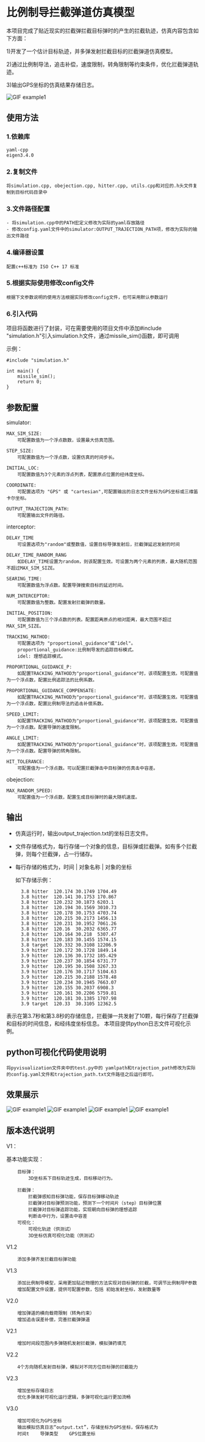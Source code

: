 # 比例制导拦截弹道仿真模型

本项目完成了贴近现实的拦截弹拦截目标弹时的产生的拦截轨迹，仿真内容包含如下方面：

1)开发了一个估计目标轨迹，并多弹发射拦截目标的拦截弹道仿真模型。

2)通过比例制导法，追击补偿，速度限制，转角限制等约束条件，优化拦截弹道轨迹。

3)输出GPS坐标的仿真结果存储日志。


![GIF example1](./doc/image/example1.gif)

## 使用方法

### 1.依赖库
	yaml-cpp
	eigen3.4.0

### 2.复制文件


    将simulation.cpp, obejection.cpp, hitter.cpp, utils.cpp和对应的.h头文件复制到目标代码目录中

### 3.文件路径配置
    - 将simulation.cpp中的PATH宏定义修改为实际的yaml存放路径
    - 修改config.yaml文件中的simulator:OUTPUT_TRAJECTION_PATH项，修改为实际的输出文件路径

### 4.编译器设置
    配置c++标准为 ISO C++ 17 标准

### 5.根据实际使用修改config文件
    根据下文参数说明的使用方法根据实际修改config文件，也可采用默认参数运行

### 6.引入代码


项目将函数进行了封装，可在需要使用的项目文件中添加#include "simulation.h"引入simulation.h文件，通过missile_sim()函数，即可调用

示例：

    #include "simulation.h"

    int main() {
	    missile_sim();
	    return 0;
    }


## 参数配置
simulator:

    MAX_SIM_SIZE:
        可配置数值为一个浮点数数，设置最大仿真范围。

    STEP_SIZE:
        可配置数值为一个浮点数，设置仿真的时间步长。

    INITIAL_LOC:
        可配置数值为3个元素的浮点列表，配置原点位置的经纬度坐标。

    COORDINATE:
        可配置选项为 "GPS" 或 "cartesian",可配置输出的日志文件坐标为GPS坐标或三维笛卡尔坐标。

    OUTPUT_TRAJECTION_PATH:
        可配置输出文件的路径。

interceptor:
 
    DELAY_TIME
        可设置选项为"random"或整数值，设置目标导弹发射后，拦截弹延迟发射的时间

    DELAY_TIME_RANDOM_RANG
        如DELAY_TIME设置为random，则该配置生效。可设置为两个元素的列表，最大随机范围不超过MAX_SIM_SIZE。

    SEARING_TIME:
        可配置数值为浮点数。配置导弹搜索目标的延迟时间。

    NUM_INTERCEPTOR:
        可配置数值为整数。配置发射拦截弹的数量。
    
    INITIAL_POSITION:
        可配置数值为三个浮点数的列表。配置距离原点的相对距离，最大范围不超过MAX_SIM_SIZE。
    
    TRACKING_MATHOD:
        可配置选项为 "proportional_guidance"或"idel"。
        proportional_guidance:比例制导发的追踪目标模式。
        idel: 理想追踪模式。

    PROPORTIONAL_GUIDANCE_P:
        如配置TRACKING_MATHOD为"proportional_guidance"时，该项配置生效。可配置值为一个浮点数，配置比例追踪法的比例系数。
    
    PROPORTIONAL_GUIDANCE_COMPENSATE:
        如配置TRACKING_MATHOD为"proportional_guidance"时，该项配置生效。可配置值为一个浮点数，配置比例制导法的追击补偿系数。

    SPEED_LIMIT:
        如配置TRACKING_MATHOD为"proportional_guidance"时，该项配置生效。可配置值为一个浮点数。配置导弹的速度限制。

    ANGLE_LIMIT:
        如配置TRACKING_MATHOD为"proportional_guidance"时，该项配置生效。可配置值为一个浮点数。配置导弹的转角限制。
    
    HIT_TOLERANCE:
        可配置值为一个浮点数。可以配置拦截弹击中目标弹的仿真击中容差。

obejection:

    MAX_RANDOM_SPEED:
        可配置值为一个浮点数，配置生成目标弹时的最大随机速度。

## 输出
- 仿真运行时，输出output_trajection.txt的坐标日志文件。
- 文件存储格式为，每行存储一个对象的信息，目标弹或拦截弹。如有多个拦截弹，则每个拦截弹，占一行储存。
- 每行存储的格式为，时间 | 对象名称 | 对象的坐标

    如下存储示例：


        3.8	hitter	120.174	30.1749	1704.49
        3.8	hitter	120.141	30.1753	170.867	
        3.8	hitter	120.232	30.1873	6203.1	
        3.8	hitter	120.194	30.1569	3010.73	
        3.8	hitter	120.178	30.1753	4703.74	
        3.8	hitter	120.215	30.2173	1456.13	
        3.8	hitter	120.231	30.1952	7061.26	
        3.8	hitter	120.16	30.2032	6365.77	
        3.8	hitter	120.164	30.218	5307.47	
        3.8	hitter	120.183	30.1455	1574.15	
        3.8	target	120.332	30.3108	12206.9	
        3.9	hitter	120.172	30.1728	1849.14	
        3.9	hitter	120.136	30.1732	185.429	
        3.9	hitter	120.237	30.1854	6731.77	
        3.9	hitter	120.195	30.1508	3267.33	
        3.9	hitter	120.176	30.1717	5104.63	
        3.9	hitter	120.215	30.2188	1578.48	
        3.9	hitter	120.234	30.1945	7663.07	
        3.9	hitter	120.155	30.2037	6908.3	
        3.9	hitter	120.161	30.2206	5759.81	
        3.9	hitter	120.181	30.1385	1707.98	
        3.9	target	120.33	30.3105	12362.5	

表示在第3.7秒和第3.8秒的存储信息，拦截弹一共发射了10颗，每行保存了拦截弹和目标的时间信息，和经纬度坐标信息。
本项目提供python日志文件可视化示例。

## python可视化代码使用说明
    将pyvisualization文件夹中的test.py中的 yamlpath和trajection_path修改为实际的config.yaml文件和trajection_path.txt文件路径之后运行即可。

## 效果展示
![GIF example1](./doc/image/visualization1.gif)
![GIF example1](./doc/image/visualization2.gif)
![GIF example1](./doc/image/visualization3.gif)
![GIF example1](./doc/image/visualization4.gif)


## 版本迭代说明

V1：

基本功能实现：


        目标弹：
            3D坐标系下目标轨迹生成，目标移动行为。

        拦截弹：
            拦截弹感知目标弹功能，保存目标弹移动轨迹
            拦截弹对目标弹预测功能，预测下一个时间片（step）目标弹位置
            拦截弹对目标弹追踪功能，实现朝向目标弹的理想追踪
            判断击中行为，设置击中容差
        可视化：
            可视化轨迹（供测试）
            3D坐标仿真可视化功能（供测试）

V1.2    

        添加多弹齐发拦截目标弹功能

V1.3    

        添加比例制导模型，采用更加贴近物理的方法实现对目标弹的拦截，可调节比例制导P参数
        增加配置文件设置，提供可配置参数，包括 初始发射坐标，发射数量等
V2.0

        增加弹道的横向载荷限制（转角约束）
        增加追击误差补偿，完善拦截弹弹道

V2.1    

        增加时间段范围内多弹随机发射拦截弹，模拟弹药填充

V2.2    

        4个方向随机发射目标弹，模拟对不同方位目标弹的拦截能力

V2.3       

        增加坐标存储日志
        优化多弹发射可视化运行逻辑，多弹可视化运行更加流畅
V3.0

        增加可视化为GPS坐标
        输出模拟仿真日志“output.txt”，存储坐标为GPS坐标，保存格式为  
        时间t    导弹类型    GPS位置坐标
